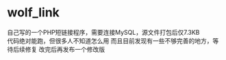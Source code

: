 # wolf_link
自己写的一个PHP短链接程序，需要连接MySQL，源文件打包后仅7.3KB<br/>
代码绝对能跑，但很多人不知道怎么用
而且目前发现有一些不够完善的地方，等待后续修复
改完后再发布一个修改版
